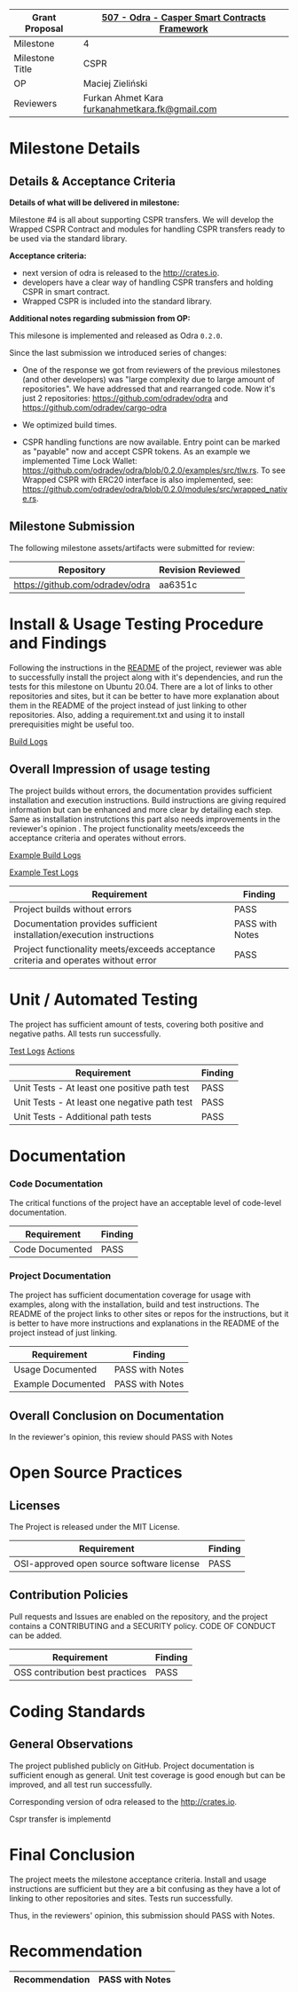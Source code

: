 Grant Proposal | [507 - Odra - Casper Smart Contracts Framework](https://portal.devxdao.com/public-proposals/507)
------------ | -------------
Milestone | 4
Milestone Title | CSPR
OP | Maciej Zieliński
Reviewers | Furkan Ahmet Kara <furkanahmetkara.fk@gmail.com>

# Milestone Details

## Details & Acceptance Criteria

**Details of what will be delivered in milestone:**


Milestone #4 is all about supporting CSPR transfers. We will develop the Wrapped CSPR Contract and modules for handling CSPR transfers ready to be used via the standard library.

**Acceptance criteria:**

- next version of odra is released to the http://crates.io.
- developers have a clear way of handling CSPR transfers and holding CSPR in smart contract.
- Wrapped CSPR is included into the standard library.

**Additional notes regarding submission from OP:**

This milesone is implemented and released as Odra `0.2.0`.

Since the last submission we introduced series of changes:

- One of the response we got from reviewers of the previous milestones (and other developers) was "large complexity due to large amount of repositories". We have addressed that and rearranged code. Now it's just 2 repositories: https://github.com/odradev/odra and https://github.com/odradev/cargo-odra

- We optimized build times.

- CSPR handling functions are now available. Entry point can be marked as "payable" now and accept CSPR tokens. As an example we implemented Time Lock Wallet: https://github.com/odradev/odra/blob/0.2.0/examples/src/tlw.rs. To see Wrapped CSPR with ERC20 interface is also implemented, see: https://github.com/odradev/odra/blob/0.2.0/modules/src/wrapped_native.rs.

## Milestone Submission

The following milestone assets/artifacts were submitted for review:

Repository | Revision Reviewed
------------ | -------------
https://github.com/odradev/odra | aa6351c

# Install & Usage Testing Procedure and Findings

Following the instructions in the [README](https://github.com/odradev/odra) of the project, reviewer was able to successfully install the project along with it's dependencies, and run the tests for this milestone on Ubuntu 20.04. There are a lot of links to other repositories and sites, but it can be better to have more explanation about them in the README of the project instead of just linking to other repositories. Also, adding a requirement.txt and using it to install prerequisities might be useful too.

[Build Logs](assets/cargoodralogs.md)

## Overall Impression of usage testing

The project builds without errors, the documentation provides sufficient installation and execution instructions. Build instructions are giving required information but can be enhanced and more clear by detailing each step. Same as installation instrutctions this part also needs improvements in the reviewer's opinion . The project functionality meets/exceeds the acceptance criteria and operates without errors.

[Example Build Logs](assets/examplebuildlogs.md)

[Example Test Logs](assets/exampletestlogs.md)

Requirement | Finding
------------ | -------------
Project builds without errors | PASS
Documentation provides sufficient installation/execution instructions | PASS with Notes
Project functionality meets/exceeds acceptance criteria and operates without error | PASS

# Unit / Automated Testing

The project has sufficient amount of tests, covering both positive and negative paths. All tests run successfully.

[Test Logs](assets/justtestlogs.md)
[Actions](https://github.com/odradev/odra/actions/runs/3533097352/jobs/5928283489)

Requirement | Finding
------------ | -------------
Unit Tests - At least one positive path test | PASS
Unit Tests - At least one negative path test | PASS
Unit Tests - Additional path tests | PASS

# Documentation

### Code Documentation

The critical functions of the project have an acceptable level of code-level documentation.

Requirement | Finding
------------ | -------------
Code Documented | PASS

### Project Documentation

The project has sufficient documentation coverage for usage with examples, along with the installation, build and test instructions. The README of the project links to other sites or repos for the instructions, but it is better to have more instructions and explanations in the README of the project instead of just linking. 

Requirement | Finding
------------ | -------------
Usage Documented | PASS with Notes
Example Documented | PASS with Notes

## Overall Conclusion on Documentation

In the reviewer's opinion, this review should PASS with Notes

# Open Source Practices

## Licenses

The Project is released under the MIT License.

Requirement | Finding
------------ | -------------
OSI-approved open source software license | PASS

## Contribution Policies

Pull requests and Issues are enabled on the repository, and the project contains a CONTRIBUTING and a SECURITY policy. CODE OF CONDUCT can be added.

Requirement | Finding
------------ | -------------
OSS contribution best practices | PASS

# Coding Standards

## General Observations

The project published publicly on GitHub. Project documentation is sufficient enough as general. Unit test coverage is good enough but can be improved, and all test run successfully.

Corresponding version of odra released to the http://crates.io.

Cspr transfer is implementd

# Final Conclusion

The project meets the milestone acceptance criteria. Install and usage instructions are sufficient but they are a bit confusing as they have a lot of linking to other repositories and sites. Tests run successfully.

Thus, in the reviewers' opinion, this submission should PASS with Notes.

# Recommendation

Recommendation | PASS with Notes
------------ | -------------
